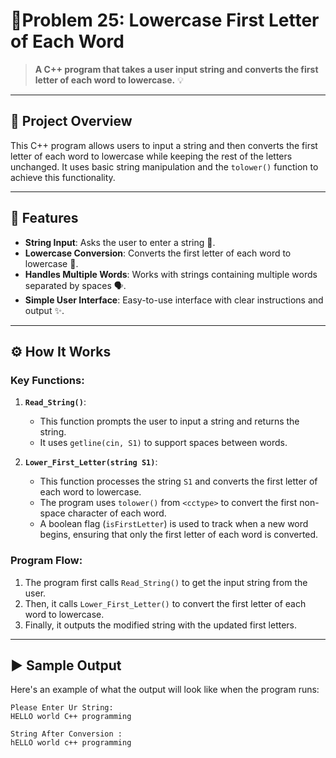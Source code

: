 # 🌸Problem 25: Lowercase First Letter of Each Word 

> **A C++ program that takes a user input string and converts the first letter of each word to lowercase.** 💡

---

## 📘 Project Overview
This C++ program allows users to input a string and then converts the first letter of each word to lowercase while keeping the rest of the letters unchanged. It uses basic string manipulation and the `tolower()` function to achieve this functionality.

---

## 🌟 Features
- **String Input**: Asks the user to enter a string 📜.
- **Lowercase Conversion**: Converts the first letter of each word to lowercase 🔡.
- **Handles Multiple Words**: Works with strings containing multiple words separated by spaces 🗣️.
- **Simple User Interface**: Easy-to-use interface with clear instructions and output ✨.

---

## ⚙️ How It Works

### Key Functions:
1. **`Read_String()`**:
   - This function prompts the user to input a string and returns the string.
   - It uses `getline(cin, S1)` to support spaces between words.

2. **`Lower_First_Letter(string S1)`**:
   - This function processes the string `S1` and converts the first letter of each word to lowercase.
   - The program uses `tolower()` from `<cctype>` to convert the first non-space character of each word.
   - A boolean flag (`isFirstLetter`) is used to track when a new word begins, ensuring that only the first letter of each word is converted.

### Program Flow:
1. The program first calls `Read_String()` to get the input string from the user.
2. Then, it calls `Lower_First_Letter()` to convert the first letter of each word to lowercase.
3. Finally, it outputs the modified string with the updated first letters.

---

## ▶️ Sample Output
Here's an example of what the output will look like when the program runs:

```plaintext
Please Enter Ur String: 
HELLO world C++ programming

String After Conversion : 
hELLO world c++ programming

